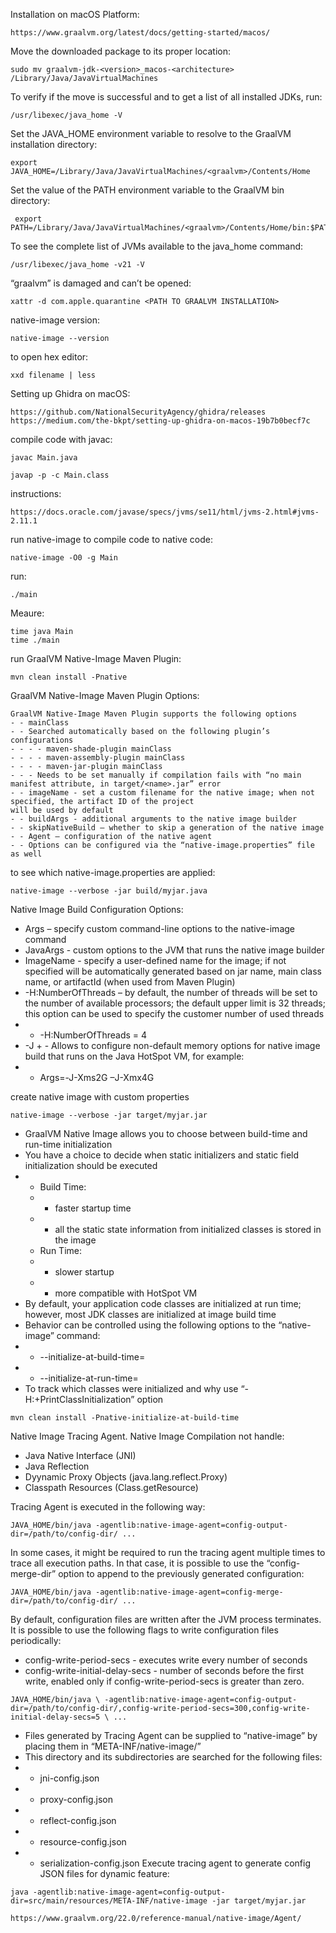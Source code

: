 Installation on macOS Platform:
```
https://www.graalvm.org/latest/docs/getting-started/macos/
```
Move the downloaded package to its proper location:
```
sudo mv graalvm-jdk-<version>_macos-<architecture> /Library/Java/JavaVirtualMachines
```
To verify if the move is successful and to get a list of all installed JDKs, run:
```
/usr/libexec/java_home -V
```
Set the JAVA_HOME environment variable to resolve to the GraalVM installation directory:
```
export JAVA_HOME=/Library/Java/JavaVirtualMachines/<graalvm>/Contents/Home
```
Set the value of the PATH environment variable to the GraalVM bin directory:
```
 export PATH=/Library/Java/JavaVirtualMachines/<graalvm>/Contents/Home/bin:$PATH
```
To see the complete list of JVMs available to the java_home command:
```
/usr/libexec/java_home -v21 -V
```
“graalvm” is damaged and can’t be opened:
```
xattr -d com.apple.quarantine <PATH TO GRAALVM INSTALLATION>
```
native-image version:
```
native-image --version
```
to open hex editor:
```
xxd filename | less
```
Setting up Ghidra on macOS:
```
https://github.com/NationalSecurityAgency/ghidra/releases
https://medium.com/the-bkpt/setting-up-ghidra-on-macos-19b7b0becf7c
```
compile code with javac:
```
javac Main.java
```
```
javap -p -c Main.class
```
instructions:
```
https://docs.oracle.com/javase/specs/jvms/se11/html/jvms-2.html#jvms-2.11.1
```
run native-image to compile code to native code:
```
native-image -O0 -g Main
```
run:
```
./main
```
Meaure:
```
time java Main
time ./main
```
run GraalVM Native-Image Maven Plugin:
```
mvn clean install -Pnative
```
GraalVM Native-Image Maven Plugin Options:
```
GraalVM Native-Image Maven Plugin supports the following options
- - mainClass
- - Searched automatically based on the following plugin’s configurations
- - - - maven-shade-plugin mainClass
- - - - maven-assembly-plugin mainClass
- - - - maven-jar-plugin mainClass
- - - Needs to be set manually if compilation fails with “no main manifest attribute, in target/<name>.jar” error
- - imageName - set a custom filename for the native image; when not specified, the artifact ID of the project
will be used by default
- - buildArgs - additional arguments to the native image builder
- - skipNativeBuild – whether to skip a generation of the native image
- - Agent – configuration of the native agent
- - Options can be configured via the “native-image.properties” file as well
```
to see which native-image.properties are applied:
```
native-image --verbose -jar build/myjar.java
```
Native Image Build Configuration Options:
- Args – specify custom command-line options to the native-image command
- JavaArgs - custom options to the JVM that runs the native image builder
- ImageName - specify a user-defined name for the image; if not specified will be automatically generated based on jar name, main class name, or artifactId (when used from Maven Plugin)
- -H:NumberOfThreads – by default, the number of threads will be set to the number of available processors; the default upper limit is 32 threads; this option can be used to specify the customer number of used threads
- - -H:NumberOfThreads = 4
- -J + <jvm option for memory> - Allows to configure non-default memory options for native image build
that runs on the Java HotSpot VM, for example:
- - Args=-J-Xms2G –J-Xmx4G
 
create native image with custom properties
```
native-image --verbose -jar target/myjar.jar
```
- GraalVM Native Image allows you to choose between build-time and run-time initialization
- You have a choice to decide when static initializers and static field initialization should be executed
- - Build Time:
  - - faster startup time
  - - all the static state information from initialized classes is stored in the image
  - Run Time:
  - - slower startup
  - - more compatible with HotSpot VM
- By default, your application code classes are initialized at run time; however, most JDK classes are initialized at image build time
- Behavior can be controlled using the following options to the “native-image” command:
- - --initialize-at-build-time=<comma-separated list of packages and classes>
- - --initialize-at-run-time=<comma-separated list of packages and classes>
- To track which classes were initialized and why use “-H:+PrintClassInitialization” option
```
mvn clean install -Pnative-initialize-at-build-time
```
Native Image Tracing Agent.
Native Image Compilation not handle:
- Java Native Interface (JNI)
- Java Reflection
- Dyynamic Proxy Objects (java.lang.reflect.Proxy)
- Classpath Resources (Class.getResource)

Tracing Agent is executed in the following way:
```
JAVA_HOME/bin/java -agentlib:native-image-agent=config-output-dir=/path/to/config-dir/ ...
```
In some cases, it might be required to run the tracing agent multiple times to trace all execution paths. In that case, it is possible to use the “config-merge-dir” option to append to the previously generated configuration:
```
JAVA_HOME/bin/java -agentlib:native-image-agent=config-merge-dir=/path/to/config-dir/ ...
```
By default, configuration files are written after the JVM process terminates. It is possible to use the following flags to write configuration files periodically:
- config-write-period-secs - executes write every number of seconds
- config-write-initial-delay-secs - number of seconds before the first write, enabled only if config-write-period-secs is greater
than zero.
```
JAVA_HOME/bin/java \ -agentlib:native-image-agent=config-output-dir=/path/to/config-dir/,config-write-period-secs=300,config-write-initial-delay-secs=5 \ ...
```
- Files generated by Tracing Agent can be supplied to “native-image” by placing them in “META-INF/native-image/”
- This directory and its subdirectories are searched for the following files:
- - jni-config.json
- - proxy-config.json
- - reflect-config.json
- - resource-config.json
- - serialization-config.json
Execute tracing agent to generate config JSON files for dynamic feature:
```
java -agentlib:native-image-agent=config-output-dir=src/main/resources/META-INF/native-image -jar target/myjar.jar
```
```
https://www.graalvm.org/22.0/reference-manual/native-image/Agent/
```
